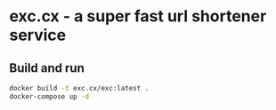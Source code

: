 # exc.cx - a super fast url shortener service


## Build and run
```bash
docker build -t exc.cx/exc:latest .
docker-compose up -d
```